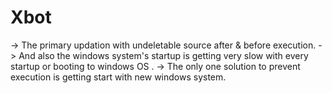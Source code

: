 # Xbot

 -> The primary updation with undeletable source after & before execution.
 -> And also the windows system's startup is getting very slow with every startup  or booting to windows OS .
 -> The only one solution to prevent execution is getting start with new windows system.
